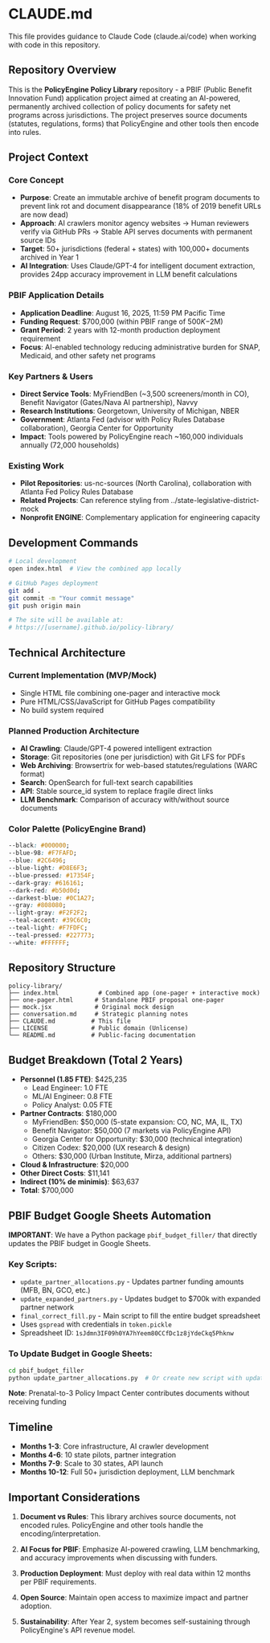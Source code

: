 # CLAUDE.md

This file provides guidance to Claude Code (claude.ai/code) when working with code in this repository.

## Repository Overview

This is the **PolicyEngine Policy Library** repository - a PBIF (Public Benefit Innovation Fund) application project aimed at creating an AI-powered, permanently archived collection of policy documents for safety net programs across jurisdictions. The project preserves source documents (statutes, regulations, forms) that PolicyEngine and other tools then encode into rules.

## Project Context

### Core Concept
- **Purpose**: Create an immutable archive of benefit program documents to prevent link rot and document disappearance (18% of 2019 benefit URLs are now dead)
- **Approach**: AI crawlers monitor agency websites → Human reviewers verify via GitHub PRs → Stable API serves documents with permanent source IDs
- **Target**: 50+ jurisdictions (federal + states) with 100,000+ documents archived in Year 1
- **AI Integration**: Uses Claude/GPT-4 for intelligent document extraction, provides 24pp accuracy improvement in LLM benefit calculations

### PBIF Application Details
- **Application Deadline**: August 16, 2025, 11:59 PM Pacific Time
- **Funding Request**: $700,000 (within PBIF range of $500K-$2M)
- **Grant Period**: 2 years with 12-month production deployment requirement
- **Focus**: AI-enabled technology reducing administrative burden for SNAP, Medicaid, and other safety net programs

### Key Partners & Users
- **Direct Service Tools**: MyFriendBen (~3,500 screeners/month in CO), Benefit Navigator (Gates/Nava AI partnership), Navvy
- **Research Institutions**: Georgetown, University of Michigan, NBER
- **Government**: Atlanta Fed (advisor with Policy Rules Database collaboration), Georgia Center for Opportunity
- **Impact**: Tools powered by PolicyEngine reach ~160,000 individuals annually (72,000 households)

### Existing Work
- **Pilot Repositories**: us-nc-sources (North Carolina), collaboration with Atlanta Fed Policy Rules Database
- **Related Projects**: Can reference styling from ../state-legislative-district-mock
- **Nonprofit ENGINE**: Complementary application for engineering capacity

## Development Commands

```bash
# Local development
open index.html  # View the combined app locally

# GitHub Pages deployment
git add .
git commit -m "Your commit message"
git push origin main

# The site will be available at:
# https://[username].github.io/policy-library/
```

## Technical Architecture

### Current Implementation (MVP/Mock)
- Single HTML file combining one-pager and interactive mock
- Pure HTML/CSS/JavaScript for GitHub Pages compatibility
- No build system required

### Planned Production Architecture
- **AI Crawling**: Claude/GPT-4 powered intelligent extraction
- **Storage**: Git repositories (one per jurisdiction) with Git LFS for PDFs
- **Web Archiving**: Browsertrix for web-based statutes/regulations (WARC format)
- **Search**: OpenSearch for full-text search capabilities
- **API**: Stable source_id system to replace fragile direct links
- **LLM Benchmark**: Comparison of accuracy with/without source documents

### Color Palette (PolicyEngine Brand)
```css
--black: #000000;
--blue-98: #F7FAFD;
--blue: #2C6496;
--blue-light: #D8E6F3;
--blue-pressed: #17354F;
--dark-gray: #616161;
--dark-red: #b50d0d;
--darkest-blue: #0C1A27;
--gray: #808080;
--light-gray: #F2F2F2;
--teal-accent: #39C6C0;
--teal-light: #F7FDFC;
--teal-pressed: #227773;
--white: #FFFFFF;
```

## Repository Structure

```
policy-library/
├── index.html           # Combined app (one-pager + interactive mock)
├── one-pager.html      # Standalone PBIF proposal one-pager
├── mock.jsx            # Original mock design
├── conversation.md     # Strategic planning notes
├── CLAUDE.md          # This file
├── LICENSE            # Public domain (Unlicense)
└── README.md          # Public-facing documentation
```

## Budget Breakdown (Total 2 Years)

- **Personnel (1.85 FTE)**: $425,235
  - Lead Engineer: 1.0 FTE
  - ML/AI Engineer: 0.8 FTE  
  - Policy Analyst: 0.05 FTE
- **Partner Contracts**: $180,000
  - MyFriendBen: $50,000 (5-state expansion: CO, NC, MA, IL, TX)
  - Benefit Navigator: $50,000 (7 markets via PolicyEngine API)
  - Georgia Center for Opportunity: $30,000 (technical integration)
  - Citizen Codex: $20,000 (UX research & design)
  - Others: $30,000 (Urban Institute, Mirza, additional partners)
- **Cloud & Infrastructure**: $20,000
- **Other Direct Costs**: $11,141
- **Indirect (10% de minimis)**: $63,637
- **Total**: $700,000

## PBIF Budget Google Sheets Automation

**IMPORTANT**: We have a Python package `pbif_budget_filler/` that directly updates the PBIF budget in Google Sheets.

### Key Scripts:
- `update_partner_allocations.py` - Updates partner funding amounts (MFB, BN, GCO, etc.)
- `update_expanded_partners.py` - Updates budget to $700k with expanded partner network
- `final_correct_fill.py` - Main script to fill the entire budget spreadsheet
- Uses `gspread` with credentials in `token.pickle`
- Spreadsheet ID: `1sJdmn3IF09h0YA7hYeem80CCfDc1z8jYdeCkq5Phknw`

### To Update Budget in Google Sheets:
```bash
cd pbif_budget_filler
python update_partner_allocations.py  # Or create new script with updated amounts
```

**Note**: Prenatal-to-3 Policy Impact Center contributes documents without receiving funding

## Timeline

- **Months 1-3**: Core infrastructure, AI crawler development
- **Months 4-6**: 10 state pilots, partner integration
- **Months 7-9**: Scale to 30 states, API launch
- **Months 10-12**: Full 50+ jurisdiction deployment, LLM benchmark

## Important Considerations

1. **Document vs Rules**: This library archives source documents, not encoded rules. PolicyEngine and other tools handle the encoding/interpretation.

2. **AI Focus for PBIF**: Emphasize AI-powered crawling, LLM benchmarking, and accuracy improvements when discussing with funders.

3. **Production Deployment**: Must deploy with real data within 12 months per PBIF requirements.

4. **Open Source**: Maintain open access to maximize impact and partner adoption.

5. **Sustainability**: After Year 2, system becomes self-sustaining through PolicyEngine's API revenue model.